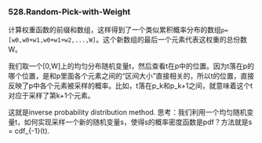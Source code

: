 ### 528.Random-Pick-with-Weight

计算权重函数的前缀和数组，这样得到了一个类似累积概率分布的数组```p=[w0,w0+w1,w0+w1+w2,...,W]```。这个新数组的最后一个元素代表这权重的总份数W。

我们取一个[0,W]上的均匀分布随机变量t，然后查看t在p中的位置。因为t落在p的哪个位置，是和p里面各个元素之间的“区间大小”直接相关的，所以t的位置，直接反映了p中各个元素被采样的概率。比如，t落在p_k和p_k+1之间，就意味着这个t对应于采样了第k+1个元素。

这就是inverse probability distribution method. 思考：我们利用一个均匀随机变量t，如何实现采样一个新的随机变量s，使得s的概率密度函数是pdf？方法就是s = cdf_{-1}(t).
